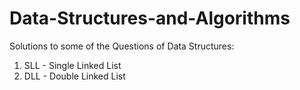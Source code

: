 # Data-Structures-and-Algorithms
Solutions to some of the Questions of Data Structures:
1. SLL - Single Linked List
2. DLL - Double Linked List
